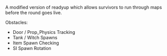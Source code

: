 A modified version of readyup which allows survivors to run through maps before the round goes live.

Obstacles:
- Door / Prop_Physics Tracking
- Tank / Witch Spawns
- Item Spawn Checking
- SI Spawn Rotation